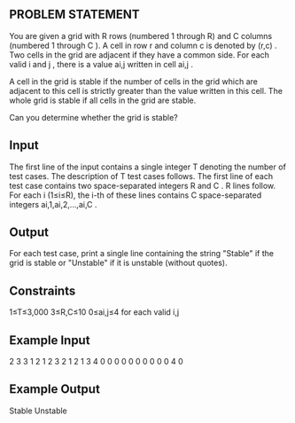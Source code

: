 ## PROBLEM STATEMENT 
You are given a grid with R rows (numbered 1 through R) and C columns (numbered 1 through C ). A cell in row r
and column c is denoted by (r,c) . Two cells in the grid are adjacent if they have a common side. For each valid i
and j , there is a value ai,j written in cell ai,j .

A cell in the grid is stable if the number of cells in the grid which are adjacent to this cell is strictly greater 
than the value written in this cell. The whole grid is stable if all cells in the grid are stable.

Can you determine whether the grid is stable?

## Input
The first line of the input contains a single integer T denoting the number of test cases. The description of T
test cases follows.
The first line of each test case contains two space-separated integers R and C .
R lines follow. For each i (1≤i≤R), the i-th of these lines contains C space-separated integers ai,1,ai,2,…,ai,C .

## Output
For each test case, print a single line containing the string "Stable" if the grid is stable or "Unstable" if it is unstable (without quotes).

## Constraints
1≤T≤3,000
3≤R,C≤10
0≤ai,j≤4 for each valid i,j

## Example Input
2
3 3
1 2 1
2 3 2
1 2 1
3 4
0 0 0 0
0 0 0 0
0 0 4 0

## Example Output
Stable
Unstable
